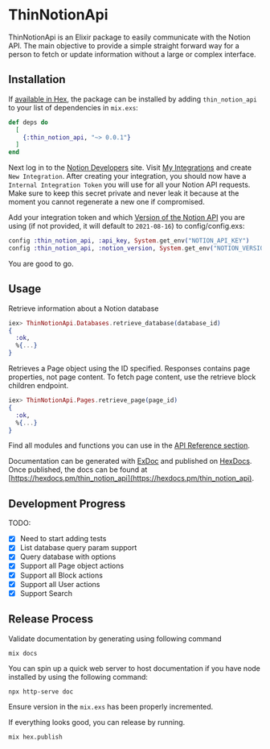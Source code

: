 # ThinNotionApi

ThinNotionApi is an Elixir package to easily communicate with the Notion API.
The main objective to provide a simple straight forward way for a person to fetch or update information without a large or complex interface.

## Installation

If [available in Hex](https://hex.pm/docs/publish), the package can be installed
by adding `thin_notion_api` to your list of dependencies in `mix.exs`:

```elixir
def deps do
  [
    {:thin_notion_api, "~> 0.0.1"}
  ]
end
```

Next log in to the [Notion Developers](https://developers.notion.com/) site. Visit [My Integrations](https://www.notion.so/my-integrations) and create `New Integration`. After creating your integration, you should now have a `Internal Integration Token` you will use for all your Notion API requests. Make sure to keep this secret private and never leak it because at the moment you cannot regenerate a new one if compromised.

Add your integration token and which [Version of the Notion API](https://developers.notion.com/reference/versioning) you are using (if not provided, it will default to `2021-08-16`) to config/config.exs:

```elixir
config :thin_notion_api, :api_key, System.get_env("NOTION_API_KEY")
config :thin_notion_api, :notion_version, System.get_env("NOTION_VERSION")
```

You are good to go.

## Usage

Retrieve information about a Notion database
```elixir
iex> ThinNotionApi.Databases.retrieve_database(database_id)
{
  :ok,
  %{...}
}
```

Retrieves a Page object using the ID specified.
Responses contains page properties, not page content. To fetch page content, use the retrieve block children endpoint.

```elixir
iex> ThinNotionApi.Pages.retrieve_page(page_id)
{
  :ok,
  %{...}
}
```

Find all modules and functions you can use in the [API Reference section](https://hexdocs.pm/thin_notion_api/api-reference.html).

Documentation can be generated with [ExDoc](https://github.com/elixir-lang/ex_doc)
and published on [HexDocs](https://hexdocs.pm). Once published, the docs can
be found at [https://hexdocs.pm/thin_notion_api](https://hexdocs.pm/thin_notion_api).

## Development Progress

TODO:

- [x] Need to start adding tests
- [x] List database query param support
- [x] Query database with options
- [x] Support all Page object actions
- [x] Support all Block actions
- [x] Support all User actions
- [x] Support Search

## Release Process

Validate documentation by generating using following command
```
mix docs
```

You can spin up a quick web server to host documentation if you have node installed by using the following command:
```
npx http-serve doc
```

Ensure version in the `mix.exs` has been properly incremented.

If everything looks good, you can release by running.
```
mix hex.publish
```
